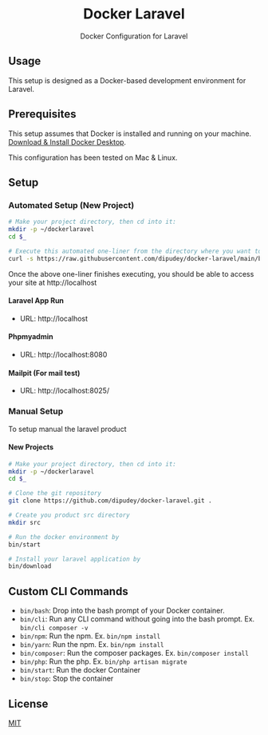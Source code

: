 <h1 align="center">Docker Laravel</h1>
<div align="center">
  <p>Docker Configuration for Laravel</p>
</div>

## Usage
This setup is designed as a Docker-based development environment for Laravel.

## Prerequisites

This setup assumes that Docker is installed and running on your machine. [Download & Install Docker Desktop](https://www.docker.com/products/docker-desktop).

This configuration has been tested on Mac & Linux.

## Setup

### Automated Setup (New Project)

```bash
# Make your project directory, then cd into it:
mkdir -p ~/dockerlaravel
cd $_

# Execute this automated one-liner from the directory where you want to install your project.
curl -s https://raw.githubusercontent.com/dipudey/docker-laravel/main/bin/lib/setup.sh | bash
```
Once the above one-liner finishes executing, you should be able to access your site at http://localhost

#### Laravel App Run
* URL: http://localhost
#### Phpmyadmin 
* URL: http://localhost:8080
#### Mailpit (For mail test)
* URL: http://localhost:8025/

### Manual Setup
To setup manual the laravel product 
#### New Projects

```bash
# Make your project directory, then cd into it:
mkdir -p ~/dockerlaravel
cd $_

# Clone the git repository
git clone https://github.com/dipudey/docker-laravel.git .

# Create you product src directory
mkdir src

# Run the docker environment by 
bin/start

# Install your laravel application by
bin/download
```

## Custom CLI Commands
- `bin/bash`: Drop into the bash prompt of your Docker container.
- `bin/cli`: Run any CLI command without going into the bash prompt. Ex. `bin/cli composer -v`
- `bin/npm`: Run the npm. Ex. `bin/npm install`
- `bin/yarn`: Run the npm. Ex. `bin/npm install`
- `bin/composer`: Run the composer packages. Ex. `bin/composer install`
- `bin/php`: Run the php. Ex. `bin/php artisan migrate`
- `bin/start`: Run the docker Container
- `bin/stop`: Stop the container


## License
[MIT](https://opensource.org/licenses/MIT)
























